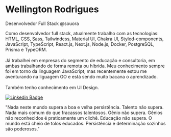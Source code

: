 # Wellington Rodrigues
Desenvolvedor Full Stack @souora

Como desenvolvedor full stack, atualmente trabalho com as tecnologias: HTML, CSS, Sass, Tailwindcss, Material UI, Chakra UI, Styled-components, JavaScript, TypeScript, React.js, Next.js, Node.js, Docker, PostgreSQL, Prisma e TypeORM. 
<br />
<br />
Já trabalhei em empresas do segmento de educação e consultoria, em ambas trabalhando de forma remota ou híbrida. Meu conhecimento sempre foi em torno da linguagem JavaScript, mas recentemente estou me aventurando na liguagem GO e está sendo muito bacana o aprendizado.
<br />
<br />
Também tenho conhecimento em UI Design.

[![Linkedin Badge](https://img.shields.io/badge/-wellingtonrodriguesbr-3251A0?style=flat-square&logo=Linkedin&logoColor=white&link=https://www.linkedin.com/in/wellingtonrodriguesbr/)](https://www.linkedin.com/in/wellingtonrodriguesbr/)
<br/>

"Nada neste mundo supera a boa e velha persistência. Talento não supera. Nada mais comum do que fracassos talentosos. Gênio não supera. Gênios não reconhecidos é praticamente um clichê. Educação não supera. O mundo está cheio de tolos educados. Persistência e determinação sozinhos são poderosos."
